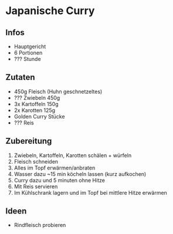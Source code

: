 # Japanische Curry

## Infos
- Hauptgericht
- 6 Portionen
- ??? Stunde
  
## Zutaten
- 450g Fleisch (Huhn geschnetzeltes)
- ??? Zwiebeln 450g
- 3x Kartoffeln 150g
- 2x Karotten 125g
- Golden Curry Stücke
- ??? Reis
  
## Zubereitung
1. Zwiebeln, Kartoffeln, Karotten schälen + würfeln
2. Fleisch schneiden
3. Alles im Topf erwärmen/anbraten
4. Wasser dazu ~15 min köcheln lassen (kurz aufkochen)
5. Curry dazu und 5 minuten ohne Hitze
6. Mit Reis servieren
7. Im Kühlschrank lagern und im Topf bei mittlere Hitze erwärmen

## Ideen
- Rindfleisch probieren

